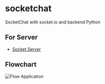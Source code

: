 # socketchat

SocketChat with socket.io and backend Python

## For Server

- [Socket Server](https://github.com/yusriltakeuchi/socket_server)

## Flowchart
![Flow Application](https://i.ibb.co/YjSdz9t/Socket-Chat.png)


